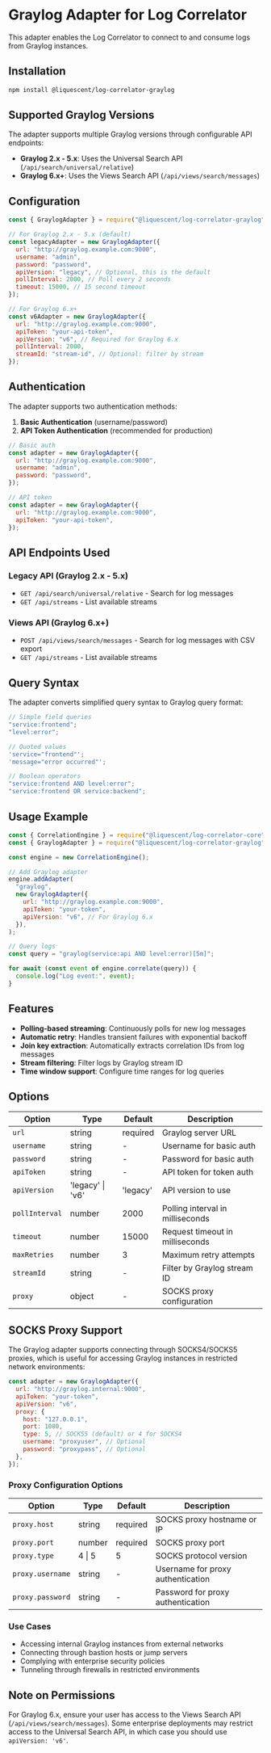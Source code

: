 # Graylog Adapter for Log Correlator

This adapter enables the Log Correlator to connect to and consume logs from Graylog instances.

## Installation

```bash
npm install @liquescent/log-correlator-graylog
```

## Supported Graylog Versions

The adapter supports multiple Graylog versions through configurable API endpoints:

- **Graylog 2.x - 5.x**: Uses the Universal Search API (`/api/search/universal/relative`)
- **Graylog 6.x+**: Uses the Views Search API (`/api/views/search/messages`)

## Configuration

```javascript
const { GraylogAdapter } = require("@liquescent/log-correlator-graylog");

// For Graylog 2.x - 5.x (default)
const legacyAdapter = new GraylogAdapter({
  url: "http://graylog.example.com:9000",
  username: "admin",
  password: "password",
  apiVersion: "legacy", // Optional, this is the default
  pollInterval: 2000, // Poll every 2 seconds
  timeout: 15000, // 15 second timeout
});

// For Graylog 6.x+
const v6Adapter = new GraylogAdapter({
  url: "http://graylog.example.com:9000",
  apiToken: "your-api-token",
  apiVersion: "v6", // Required for Graylog 6.x
  pollInterval: 2000,
  streamId: "stream-id", // Optional: filter by stream
});
```

## Authentication

The adapter supports two authentication methods:

1. **Basic Authentication** (username/password)
2. **API Token Authentication** (recommended for production)

```javascript
// Basic auth
const adapter = new GraylogAdapter({
  url: "http://graylog.example.com:9000",
  username: "admin",
  password: "password",
});

// API token
const adapter = new GraylogAdapter({
  url: "http://graylog.example.com:9000",
  apiToken: "your-api-token",
});
```

## API Endpoints Used

### Legacy API (Graylog 2.x - 5.x)

- `GET /api/search/universal/relative` - Search for log messages
- `GET /api/streams` - List available streams

### Views API (Graylog 6.x+)

- `POST /api/views/search/messages` - Search for log messages with CSV export
- `GET /api/streams` - List available streams

## Query Syntax

The adapter converts simplified query syntax to Graylog query format:

```javascript
// Simple field queries
"service:frontend";
"level:error";

// Quoted values
'service="frontend"';
'message="error occurred"';

// Boolean operators
"service:frontend AND level:error";
"service:frontend OR service:backend";
```

## Usage Example

```javascript
const { CorrelationEngine } = require("@liquescent/log-correlator-core");
const { GraylogAdapter } = require("@liquescent/log-correlator-graylog");

const engine = new CorrelationEngine();

// Add Graylog adapter
engine.addAdapter(
  "graylog",
  new GraylogAdapter({
    url: "http://graylog.example.com:9000",
    apiToken: "your-token",
    apiVersion: "v6", // For Graylog 6.x
  }),
);

// Query logs
const query = "graylog(service:api AND level:error)[5m]";

for await (const event of engine.correlate(query)) {
  console.log("Log event:", event);
}
```

## Features

- **Polling-based streaming**: Continuously polls for new log messages
- **Automatic retry**: Handles transient failures with exponential backoff
- **Join key extraction**: Automatically extracts correlation IDs from log messages
- **Stream filtering**: Filter logs by Graylog stream ID
- **Time window support**: Configure time ranges for log queries

## Options

| Option         | Type             | Default  | Description                      |
| -------------- | ---------------- | -------- | -------------------------------- |
| `url`          | string           | required | Graylog server URL               |
| `username`     | string           | -        | Username for basic auth          |
| `password`     | string           | -        | Password for basic auth          |
| `apiToken`     | string           | -        | API token for token auth         |
| `apiVersion`   | 'legacy' \| 'v6' | 'legacy' | API version to use               |
| `pollInterval` | number           | 2000     | Polling interval in milliseconds |
| `timeout`      | number           | 15000    | Request timeout in milliseconds  |
| `maxRetries`   | number           | 3        | Maximum retry attempts           |
| `streamId`     | string           | -        | Filter by Graylog stream ID      |
| `proxy`        | object           | -        | SOCKS proxy configuration        |

## SOCKS Proxy Support

The Graylog adapter supports connecting through SOCKS4/SOCKS5 proxies, which is useful for accessing Graylog instances in restricted network environments:

```javascript
const adapter = new GraylogAdapter({
  url: "http://graylog.internal:9000",
  apiToken: "your-token",
  apiVersion: "v6",
  proxy: {
    host: "127.0.0.1",
    port: 1080,
    type: 5, // SOCKS5 (default) or 4 for SOCKS4
    username: "proxyuser", // Optional
    password: "proxypass", // Optional
  },
});
```

### Proxy Configuration Options

| Option           | Type   | Default  | Description                       |
| ---------------- | ------ | -------- | --------------------------------- |
| `proxy.host`     | string | required | SOCKS proxy hostname or IP        |
| `proxy.port`     | number | required | SOCKS proxy port                  |
| `proxy.type`     | 4 \| 5 | 5        | SOCKS protocol version            |
| `proxy.username` | string | -        | Username for proxy authentication |
| `proxy.password` | string | -        | Password for proxy authentication |

### Use Cases

- Accessing internal Graylog instances from external networks
- Connecting through bastion hosts or jump servers
- Complying with enterprise security policies
- Tunneling through firewalls in restricted environments

## Note on Permissions

For Graylog 6.x, ensure your user has access to the Views Search API (`/api/views/search/messages`). Some enterprise deployments may restrict access to the Universal Search API, in which case you should use `apiVersion: 'v6'`.
